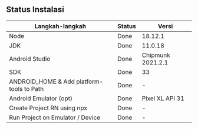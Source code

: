 ## Status Instalasi

| Langkah-langkah                           | Status | Versi                       |
| ----------------------------------------- | ------ | --------------------------- |
| Node                                      | Done   | 18.12.1                     |
| JDK                                       | Done   | 11.0.18                     |
| Android Studio                            | Done   | Chipmunk 2021.2.1           |
| SDK                                       | Done   | 33                          |
| ANDROID_HOME & Add platform-tools to Path | Done   | -                           |
| Android Emulator (opt)                    | Done   | Pixel XL API 31             |
| Create Project RN using npx               | Done   | -                           |
| Run Project on Emulator / Device          | Done   | -                           |
